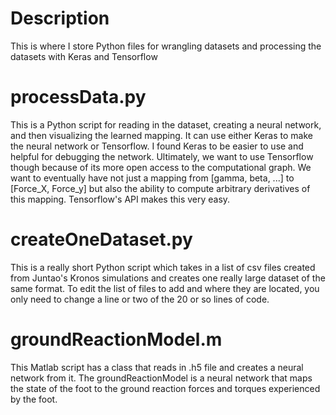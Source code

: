 # Description
This is where I store Python files for wrangling datasets and processing the datasets with Keras and Tensorflow 

# processData.py
This is a Python script for reading in the dataset, creating a neural network, and then visualizing the learned mapping. It can use either Keras to make the neural network or Tensorflow. I found Keras to be easier to use and helpful for debugging the network. Ultimately, we want to use Tensorflow though because of its more open access to the computational graph. We want to eventually have not just a mapping from [gamma, beta, ...] to [Force_X, Force_y] but also the ability to compute arbitrary derivatives of this mapping. Tensorflow's API makes this very easy. 

# createOneDataset.py
This is a really short Python script which takes in a list of csv files created from Juntao's Kronos simulations and creates one really large dataset of the same format. To edit the list of files to add and where they are located, you only need to change a line or two of the 20 or so lines of code.  

# groundReactionModel.m
This Matlab script has a class that reads in .h5 file and creates a neural network from it. The groundReactionModel is a neural network that maps the state of the foot to the ground reaction forces and torques experienced by the foot. 


